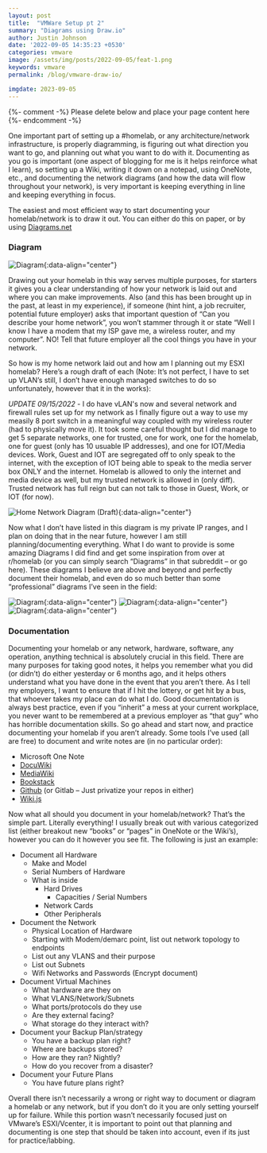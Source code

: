 ```yaml
---
layout: post
title:  "VMWare Setup pt 2"
summary: "Diagrams using Draw.io"
author: Justin Johnson
date: '2022-09-05 14:35:23 +0530'
categories: vmware
image: /assets/img/posts/2022-09-05/feat-1.png
keywords: vmware
permalink: /blog/vmware-draw-io/

imgdate: 2023-09-05
---
```


{%- comment -%} Please delete below and place your page content here {%- endcomment -%}

One important part of setting up a #homelab, or any architecture/network infrastructure, is properly diagramming, is figuring out what direction you want to go, and planning out what you want to do with it. Documenting as you go is important (one aspect of blogging for me is it helps reinforce what I learn), so setting up a Wiki, writing it down on a notepad, using OneNote, etc., and documenting the network diagrams (and how the data will flow throughout your network), is very important is keeping everything in line and keeping everything in focus.

The easiest and most efficient way to start documenting your homelab/network is to draw it out. You can either do this on paper, or by using [Diagrams.net](http://www.diagrams.net/)

### Diagram

![Diagram](/assets/img/posts/{{page.imgdate}}/2.png){:data-align="center"}

Drawing out your homelab in this way serves multiple purposes, for starters it gives you a clear understanding of how your network is laid out and where you can make improvements. Also (and this has been brought up in the past, at least in my experience), if someone (hint hint, a job recruiter, potential future employer) asks that important question of “Can you describe your home network”, you won’t stammer through it or state “Well I know I have a modem that my ISP gave me, a wireless router, and my computer”. NO! Tell that future employer all the cool things you have in your network.

So how is my home network laid out and how am I planning out my ESXI homelab? Here’s a rough draft of each (Note: It’s not perfect, I have to set up VLAN’s still, I don’t have enough managed switches to do so unfortunately, however that it in the works):

*UPDATE 09/15/2022* - I do have vLAN's now and several network and firewall rules set up for my network as I finally figure out a way to use my measily 8 port switch in a meaningful way coupled with my wireless router (had to physically move it). It took some careful thought but I did manage to get 5 separate networks, one for trusted, one for work, one for the homelab, one for guest (only has 10 usuable IP addresses), and one for IOT/Media devices. Work, Guest and IOT are segregated off to only speak to the internet, with the exception of IOT being able to speak to the media server box ONLY and the internet. Homelab is allowed to only the internet and media device as well, but my trusted network is allowed in (only diff). Trusted network has full reign but can not talk to those in Guest, Work, or IOT (for now).

![Home Network Diagram (Draft)](/assets/img/posts/{{page.imgdate}}/3.png){:data-align="center"}

Now what I don’t have listed in this diagram is my private IP ranges, and I plan on doing that in the near future, however I am still planning/documenting everything. What I do want to provide is some amazing Diagrams I did find and get some inspiration from over at r/homelab (or you can simply search “Diagrams” in that subreddit – or go here). These diagrams I believe are above and beyond and perfectly document their homelab, and even do so much better than some “professional” diagrams I’ve seen in the field:

![Diagram](/assets/img/posts/{{page.imgdate}}/4.png){:data-align="center"}
![Diagram](/assets/img/posts/{{page.imgdate}}/5.png){:data-align="center"}
![Diagram](/assets/img/posts/{{page.imgdate}}/6.png){:data-align="center"}

### Documentation

Documenting your homelab or any network, hardware, software, any operation, anything technical is absolutely crucial in this field. There are many purposes for taking good notes, it helps you remember what you did (or didn’t) do either yesterday or 6 months ago, and it helps others understand what you have done in the event that you aren’t there. As I tell my employers, I want to ensure that if I hit the lottery, or get hit by a bus, that whoever takes my place can do what I do. Good documentation is always best practice, even if you “inherit” a mess at your current workplace, you never want to be remembered at a previous employer as “that guy” who has horrible documentation skills. So go ahead and start now, and practice documenting your homelab if you aren’t already. Some tools I’ve used (all are free) to document and write notes are (in no particular order):

- Microsoft One Note
- [DocuWiki](https://www.dokuwiki.org/dokuwiki#)
- [MediaWiki](https://www.mediawiki.org/wiki/MediaWiki)
- [Bookstack](https://www.bookstackapp.com/)
- [Github](https://github.com/) (or Gitlab – Just privatize your repos in either)
- [Wiki.js](https://js.wiki/)

Now what all should you document in your homelab/network? That’s the simple part. Literally everything! I usually break out with various categorized list (either breakout new “books” or “pages” in OneNote or the Wiki’s), however you can do it however you see fit. The following is just an example:

- Document all Hardware
    - Make and Model
    - Serial Numbers of Hardware
    - What is inside
        - Hard Drives
            - Capacities / Serial Numbers
        - Network Cards
        - Other Peripherals
- Document the Network
    - Physical Location of Hardware
    - Starting with Modem/demarc point, list out network topology to endpoints
    - List out any VLANS and their purpose
    - List out Subnets
    - Wifi Networks and Passwords (Encrypt document)
- Document Virtual Machines
    - What hardware are they on
    - What VLANS/Network/Subnets
    - What ports/protocols do they use
    - Are they external facing?
    - What storage do they interact with?
- Document your Backup Plan/strategy
    - You have a backup plan right?
    - Where are backups stored?
    - How are they ran? Nightly?
    - How do you recover from a disaster?
- Document your Future Plans
    - You have future plans right?

Overall there isn’t necessarily a wrong or right way to document or diagram a homelab or any network, but if you don’t do it you are only setting yourself up for failure. While this portion wasn’t necessarily focused just on VMware’s ESXI/Vcenter, it is important to point out that planning and documenting is one step that should be taken into account, even if its just for practice/labbing.